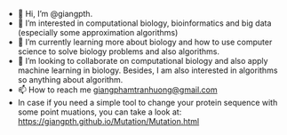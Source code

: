 - 👋 Hi, I’m @giangpth. 
- 👀 I’m interested in computational biology, bioinformatics and big data (especially some approximation algorithms)  
- 🌱 I’m currently learning more about biology and how to use computer science to solve biology problems and also algorithms. 
- 💞️ I’m looking to collaborate on computational biology and also apply machine learning in biology. Besides, I am also interested in algorithms so anything about algorithm.  
- 📫 How to reach me giangphamtranhuong@gmail.com
- In case if you need a simple tool to change your protein sequence with some point muations, you can take a look at: https://giangpth.github.io/Mutation/Mutation.html 

<!---
giangpth/giangpth is a ✨ special ✨ repository because its `README.md` (this file) appears on your GitHub profile.
You can click the Preview link to take a look at your changes.
--->
